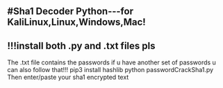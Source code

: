 #Sha1 Decoder Python---for KaliLinux,Linux,Windows,Mac!
----------------------------------------
!!!install both .py and .txt files pls
---------------------------------------
The .txt file contains the passwords if u have another set of passwords u can also follow that!!! 
pip3 install hashlib
python passwordCrackSha1.py
Then enter/paste your sha1 encrypted text
